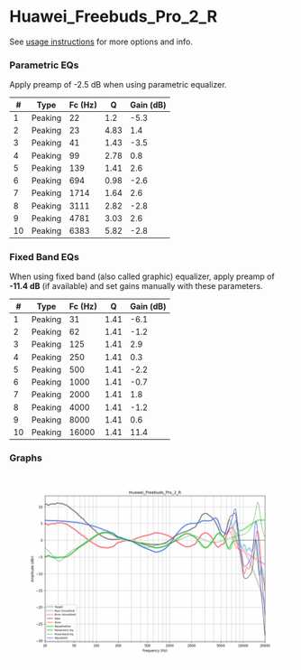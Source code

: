 # Huawei_Freebuds_Pro_2_R
See [usage instructions](https://github.com/jaakkopasanen/AutoEq#usage) for more options and info.

### Parametric EQs
Apply preamp of -2.5 dB when using parametric equalizer.

|   # | Type    |   Fc (Hz) |    Q |   Gain (dB) |
|-----|---------|-----------|------|-------------|
|   1 | Peaking |        22 | 1.2  |        -5.3 |
|   2 | Peaking |        23 | 4.83 |         1.4 |
|   3 | Peaking |        41 | 1.43 |        -3.5 |
|   4 | Peaking |        99 | 2.78 |         0.8 |
|   5 | Peaking |       139 | 1.41 |         2.6 |
|   6 | Peaking |       694 | 0.98 |        -2.6 |
|   7 | Peaking |      1714 | 1.64 |         2.6 |
|   8 | Peaking |      3111 | 2.82 |        -2.8 |
|   9 | Peaking |      4781 | 3.03 |         2.6 |
|  10 | Peaking |      6383 | 5.82 |        -2.8 |

### Fixed Band EQs
When using fixed band (also called graphic) equalizer, apply preamp of **-11.4 dB** (if available) and set gains manually with these parameters.

|   # | Type    |   Fc (Hz) |    Q |   Gain (dB) |
|-----|---------|-----------|------|-------------|
|   1 | Peaking |        31 | 1.41 |        -6.1 |
|   2 | Peaking |        62 | 1.41 |        -1.2 |
|   3 | Peaking |       125 | 1.41 |         2.9 |
|   4 | Peaking |       250 | 1.41 |         0.3 |
|   5 | Peaking |       500 | 1.41 |        -2.2 |
|   6 | Peaking |      1000 | 1.41 |        -0.7 |
|   7 | Peaking |      2000 | 1.41 |         1.8 |
|   8 | Peaking |      4000 | 1.41 |        -1.2 |
|   9 | Peaking |      8000 | 1.41 |         0.6 |
|  10 | Peaking |     16000 | 1.41 |        11.4 |

### Graphs
![](./Huawei_Freebuds_Pro_2_R.png)
